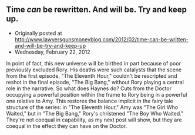 ## Time <em>can</em> be rewritten. And will be. Try and keep up.

 * Originally posted at http://www.lawyersgunsmoneyblog.com/2012/02/time-can-be-written-and-will-be-try-and-keep-up
 * Wednesday, February 22, 2012

In point of fact, this new universe will be birthed in part because of poor previously excluded Rory. His deaths were such catalysts that the scene from the first episode, "The Eleventh Hour," couldn't be rescripted and reshot in the final episode, "The Big Bang," without Rory playing a central role in the narrative. So what does Haynes do? Cuts from the Doctor occupying a powerful position within the frame to Rory being in a powerful one relative to Amy. This restores the balance implicit in the fairy tale structure of the series: in "The Eleventh Hour," Amy was "The Girl Who Waited," but in "The Big Bang," Rory's christened "The Boy Who Waited." They're not coequal in capability, as my next post will show, but they are coequal in the effect they can have on the Doctor.